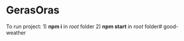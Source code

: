 # GerasOras

To run project:
    1) **npm i** in *root* folder
    2) **npm start** in *root* folder#   g o o d - w e a t h e r 